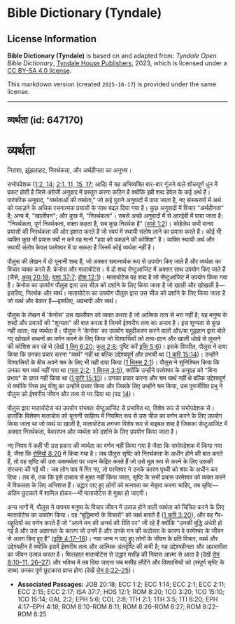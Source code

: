 # Bible Dictionary (Tyndale)

## License Information

**Bible Dictionary (Tyndale)** is based on and adapted from: _Tyndale Open Bible Dictionary_, [Tyndale House Publishers](https://tyndaleopenresources.com/), 2023, which is licensed under a [CC BY-SA 4.0 license](https://creativecommons.org/licenses/by-sa/4.0/legalcode.en).

This markdown version (created `2025-10-17`) is provided under the same license.



--------------------------------

## व्यर्थता (id: 647170)

**व्यर्थता**
============

निराशा, झुंझलाहट, निरर्थकता, और अर्थहीनता का अनुभव।

सभोपदेशक ([1:2, 14](https://ref.ly/Eccl1:2,Eccl1:14); [2:1, 11, 15, 17](https://ref.ly/Eccl2:1,Eccl2:11,Eccl2:15,Eccl2:17); आदि) में यह अभिव्यक्ति बार\-बार गूंजने वाले शोकपूर्ण धुन में प्रकट होती है जिसे अंग्रेजी अनुवाद में प्रस्तुत करना कठिन है क्योंकि इब्री शब्द हेवेल के कई अर्थ हैं। पारंपरिक अनुवाद, "व्यर्थताओं की व्यर्थता," जो कई पुराने अनुवादों में पाया जाता है, नए संस्करणों में अर्थ को पकड़ने के अधिक रचनात्मक प्रयासों के साथ बदल दिया गया है। कुछ अनुवादों में विचार "अर्थहीनता" है; अन्य में, "खालीपन"; और कुछ में, "निरर्थकता"। सबसे अच्छे अनुवादों में से आरईवी में पाया जाता है: "निरर्थकता, पूर्ण निरर्थकता, वक्ता कहता है, सब कुछ निरर्थक है" ([सभो 1:2](https://ref.ly/Eccl1:2))। कोहेलेथ सभी मानव प्रयासों की निरर्थकता की ओर इशारा करते हैं जो स्वयं में स्थायी संतोष लाने का प्रयास करते हैं। कोई भी व्यक्ति कुछ भी प्रयास क्यों न करे वह मानो "हवा को पकड़ने की कोशिश" है। व्यक्ति स्थायी अर्थ और स्थायी संतोष केवल परमेश्वर में पा सकता है जिनमें कोई व्यर्थता नहीं है।

पौलुस की लेखन में दो यूनानी शब्द हैं, जो अक्सर समानार्थक रूप से उपयोग किए जाते हैं और व्यर्थता का विचार व्यक्त करते हैं: केनोस और मातायोटेस। ये दो शब्द सेप्टुआजिंट में अक्सर साथ उपयोग किए जाते हैं (जैसे, [अय्यू 20:18](https://ref.ly/Job20:18); [यशा 37:7](https://ref.ly/Isa37:7); [होश 12:1](https://ref.ly/Hos12:1))। मातायोटेस वह शब्द है जो सेप्टुआजिंट में उपयोग किया गया है। केनोस का उपयोग पौलुस द्वारा उस चीज़ को दर्शाने के लिए किया जाता है जो खाली और खोखली है—इसलिए, निरर्थक और व्यर्थ। मातायोटेस का उपयोग पौलुस द्वारा उस चीज़ को दर्शाने के लिए किया जाता है जो व्यर्थ और बेकार है—इसलिए, अप्रभावी और व्यर्थ।

पौलुस के लेखन में 'केनोस' उस खालीपन को व्यक्त करता है जो आत्मिक तत्व से भरा नहीं है; यह मनुष्य के शब्दों और प्रयासों की "शून्यता" की बात करता है जिनमें ईश्वरीय तत्व का अभाव है। इस शून्यता से कुछ नहीं आता; यह व्यर्थता है। पौलुस ने 'केनोस' का उपयोग यहूदीकरण करने वालों और/या गूढ़्ज्ञान द्वारा बोले गए खोखले कथनों का वर्णन करने के लिए किया जो विश्वासियों को तत्व\-ज्ञान और खाली धोखे से लुभाने की कोशिश कर रहे थे (देखें [1 तिमु 6:20](https://ref.ly/1Tim6:20); [कुलु 2:8](https://ref.ly/Col2:8); पुष्टि करें [इफि 5:6](https://ref.ly/Eph5:6))। इसके विपरीत, पौलुस ने दावा किया कि उनका प्रचार करना "व्यर्थ" नहीं था बल्कि उद्देश्यपूर्ण और प्रभावी था ([1 कुरि 15:14](https://ref.ly/1Cor15:14))। उन्होंने विश्वासियों के बीच अपने श्रम के लिए भी यही दावा किया ([1 थिस्स 2:1](https://ref.ly/1Thess2:1))। पौलुस ने सुनिश्चित किया कि उनका श्रम व्यर्थ नहीं गया था ([गला 2:2](https://ref.ly/Gal2:2); [1 थिस्स 3:5](https://ref.ly/1Thess3:5)), क्योंकि उन्होंने परमेश्वर के अनुग्रह को "बिना प्रभाव" के प्राप्त नहीं किया था ([1 कुरि 15:10](https://ref.ly/1Cor15:10))। उनका प्रचार करना और श्रम व्यर्थ नहीं थे बल्कि उद्देश्यपूर्ण थे क्योंकि जिस प्रभु यीशु का उन्होंने प्रचार किया और जिसके लिए उन्होंने श्रम किया, उस पुनर्जीवित प्रभु ने पौलुस को ईश्वरीय जीवन और तत्व से भर दिया था (पद [14](https://ref.ly/1Cor15:14))।

पौलुस द्वारा मातायोटेस का उपयोग संभवतः सेप्टुआजिंट से प्रभावित था, विशेष रूप से सभोपदेशक से। हालाँकि विशेषण मातायोस को यूनानी साहित्य में नियमित रूप से उस चीज़ का वर्णन करने के लिए उपयोग किया जाता था जो व्यर्थ या खाली है, मातायोटेस लगभग विशेष रूप से बाइबल शब्द है जिसका सेप्टुआजिंट में अक्सर निरर्थकता, बेकारपन और व्यर्थता को दर्शाने के लिए उपयोग किया जाता है।

नए नियम में कहीं भी उस प्रकार की व्यर्थता का वर्णन नहीं किया गया है जैसा कि सभोपदेशक में किया गया है, जैसा कि [रोमियों 8:20](https://ref.ly/Rom8:20) में किया गया है। जब पौलुस सृष्टि को निरर्थकता के अधीन होने की बात करते हैं, तो वह सृष्टि की उस असमर्थता पर ध्यान केंद्रित करते हैं जो उसे मूल रूप से करने के लिए उसकी संरचना की गई थी। जब लोग पाप में गिर गए, तो परमेश्वर ने उनके कारण पृथ्वी को श्राप के अधीन कर दिया। तब से, तक कि इसे दासत्व से मुक्त नहीं किया जाता, सृष्टि के सभी प्रयास परमेश्वर को व्यक्त करने में विफलता के लिए अभिशप्त हैं। उद्धार पाए हुए लोगों को मानवता का नेतृत्व करना चाहिए, तब सृष्टि—अंतिम छुटकारे में शामिल होकर—भी मातायोटेस से मुक्त हो जाएगी।

अन्य भागों में, पौलुस ने पापमय मनुष्य के विचार जीवन में उत्पन्न होने वाली व्यर्थता को चित्रित करने के लिए मातायोटेस का उपयोग किया। वह “बुद्धिमानों के विचारों” को व्यर्थ बताते हैं ([1 कुरि 3:20](https://ref.ly/1Cor3:20)), और वह गैर\-यहूदियों का वर्णन करते हैं जो “अपने मन की अनर्थ की रीति पर” जी रहे हैं क्योंकि “उनकी बुद्धि अंधेरी हो गई है और उस अज्ञानता के कारण जो उनमें है और उनके मन की कठोरता के कारण वे परमेश्वर के जीवन से अलग किए हुए हैं” ([इफि 4:17–18](https://ref.ly/Eph4:17-Eph4:18))। नया जन्म न पाए हुए लोगों के जीवन के प्रति विचार, व्यर्थ और उद्देश्यहीन है क्योंकि इसमें ईश्वरीय तत्व और आत्मिक अंतर्दृष्टि की कमी है; यह उद्देश्यहीनता और अप्रभावीता का जीवन उत्पन्न करता है। फिलहाल मातायोटेस से उद्धार मसीह की निवास आत्मा से आता है (देखें [रोम 8:10–11, 26–27](https://ref.ly/Rom8:10-Rom8:11,Rom8:26-Rom8:27)) और भविष्य में तब दिया जाएगा जब मसीह लौटेंगे और विश्वासियों को (संपूर्ण सृष्टि के साथ) उनका पूर्ण छुटकारा प्राप्त होगा (देखें [रोम 8:22–25](https://ref.ly/Rom8:22-Rom8:25))।

* **Associated Passages:** JOB 20:18; ECC 1:2; ECC 1:14; ECC 2:1; ECC 2:11; ECC 2:15; ECC 2:17; ISA 37:7; HOS 12:1; ROM 8:20; 1CO 3:20; 1CO 15:10; 1CO 15:14; GAL 2:2; EPH 5:6; COL 2:8; 1TH 2:1; 1TH 3:5; 1TI 6:20; EPH 4:17–EPH 4:18; ROM 8:10–ROM 8:11; ROM 8:26–ROM 8:27; ROM 8:22–ROM 8:25

